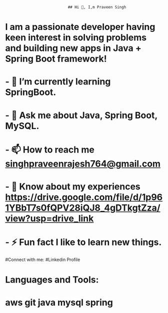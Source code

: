 
                                ## Hi 👋, I,m Praveen Singh
# I am a passionate developer having keen interest in solving problems and building new apps in Java + Spring Boot framework!
   # - 🌱 I’m currently learning SpringBoot.
   # - 💬 Ask me about Java, Spring Boot, MySQL.
   # - 📫 How to reach me singhpraveenrajesh764@gmail.com
   # - 📄 Know about my experiences https://drive.google.com/file/d/1p961YBbT7s0fQPV28iQJ8_4gDTkgtZza/view?usp=drive_link
   # - ⚡ Fun fact I like to learn new things.
#Connect with me:
#Linkedin Profile

# Languages and Tools:
 # aws git java mysql spring
<!--
**PraveenRajeshSingh/PraveenRajeshSingh** is a ✨ _special_ ✨ repository because its `README.md` (this file) appears on your GitHub profile.

Here are some ideas to get you started:

- 🔭 I’m currently working on ...
- 🌱 I’m currently learning ...
- 👯 I’m looking to collaborate on ...
- 🤔 I’m looking for help with ...
- 💬 Ask me about ...
- 📫 How to reach me: ...
- 😄 Pronouns: ...
- ⚡ Fun fact: ...
-->
